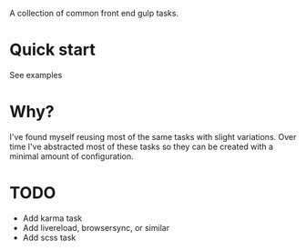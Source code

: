 A collection of common front end gulp tasks.

# Quick start

See examples

# Why?

I've found myself reusing most of the same tasks with slight variations.  Over time I've abstracted most of these tasks so they can be created with a minimal amount of configuration.

# TODO

- Add karma task
- Add livereload, browsersync, or similar
- Add scss task
